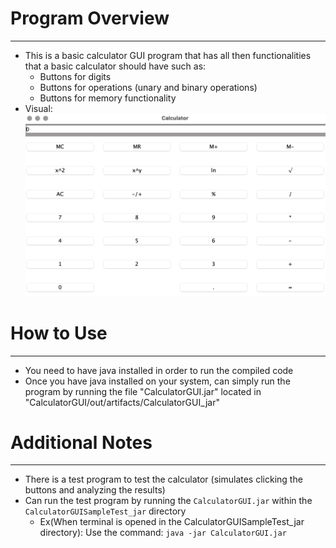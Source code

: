 # Program Overview
---
- This is a basic calculator GUI program that has all then functionalities that a basic calculator should have such as:
    - Buttons for digits
    - Buttons for operations (unary and binary operations)
    - Buttons for memory functionality
- Visual: ![calculatorGUIVisual](assets/calculatorGUIVisual.png)

# How to Use
---
- You need to have java installed in order to run the compiled code
- Once you have java installed on your system, can simply run the program by running the file "CalculatorGUI.jar" located in "CalculatorGUI/out/artifacts/CalculatorGUI_jar"

# Additional Notes
---
- There is a test program to test the calculator (simulates clicking the buttons and analyzing the results)
- Can run the test program by running the `CalculatorGUI.jar` within the `CalculatorGUISampleTest_jar` directory
    - Ex(When terminal is opened in the CalculatorGUISampleTest_jar directory): Use the command: `java -jar CalculatorGUI.jar`